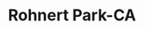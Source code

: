 ---
title: Rohnert Park-CA
slug: rohnert-park-ca
f_state:
- cms/state/california.md
f_locations:
- cms/payday-loan/advance-america-2641.md
- cms/payday-loan/allied-cash-advance-3990.md
- cms/payday-loan/allied-cash-advance-3997.md
- cms/payday-loan/cash-box-6742.md
- cms/payday-loan/check-center-11054.md
- cms/payday-loan/check-center-11057.md
updated-on: '2024-05-30T13:41:28.615Z'
created-on: '2024-05-30T13:41:28.615Z'
published-on: '2024-05-30T13:54:32.469Z'
f_city: Rohnert Park
layout: '[city].html'
tags: city
---